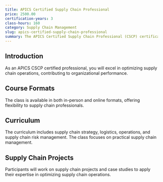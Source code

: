 ```yaml
---
title: APICS Certified Supply Chain Professional
price: 2500.00
certification-years: 3
class-hours: 160
category: Supply Chain Management
slug: apics-certified-supply-chain-professional
summary: The APICS Certified Supply Chain Professional (CSCP) certification is designed for professionals in supply chain management roles. This comprehensive class covers supply chain strategy, logistics, and operations. It equips candidates with the skills needed to optimize supply chain operations and enhance organizational performance.
---
```


## Introduction

As an APICS CSCP certified professional, you will excel in optimizing supply chain operations, contributing to organizational performance.

## Course Formats

The class is available in both in-person and online formats, offering flexibility to supply chain professionals.

## Curriculum

The curriculum includes supply chain strategy, logistics, operations, and supply chain risk management. The class focuses on practical supply chain management.

## Supply Chain Projects

Participants will work on supply chain projects and case studies to apply their expertise in optimizing supply chain operations.

